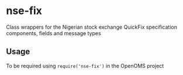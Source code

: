 # nse-fix
Class wrappers for the Nigerian stock exchange QuickFix specification components, fields and message types

## Usage
To be required using `` require('nse-fix') `` in the OpenOMS project